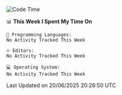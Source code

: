 
<!--START_SECTION:waka-->
![Code Time](http://img.shields.io/badge/Code%20Time-766%20hrs%2014%20mins-blue)

📊 **This Week I Spent My Time On** 

```text
💬 Programming Languages: 
No Activity Tracked This Week

🔥 Editors: 
No Activity Tracked This Week

💻 Operating System: 
No Activity Tracked This Week
```


 Last Updated on 20/06/2025 20:26:50 UTC
<!--END_SECTION:waka-->
